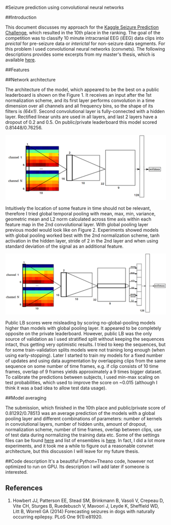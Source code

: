 #Seizure prediction using convolutional neural networks

##Introduction

This document discusses my approach for the [Kaggle Seizure Prediction Challenge](http://www.kaggle.com/c/seizure-prediction), which resulted in the 10th place in the ranking. The goal of the competition was to classify 10 minute intracranial EEG (iEEG) data clips into *preictal* for pre-seizure data or *interictal* for non-seizure data segments. For this problem I used convolutional neural networks (convnets). The following descriptions provides some excerpts from my master's thesis, which is available [here](kaggle-seizure-prediction/thesis.pdf).

##Features


##Network architecture

The architecture of the model, which appeared to be the best on a public leaderboard is shown on the Figure 1. It receives an input after the 1st normalization scheme, and its first layer performs convolution in a time dimension over all channels and all frequency bins, so the shape of its filters is *(64x1)*. Second convolutional layer is fully-connected with a hidden layer. Rectified linear units are used in all layers, and last 2 layers have a dropout of 0.2 and 0.5. On public/private leaderboard this model scored 0.81448/0.76256.

![Figure 1](/images/fig_1.png)

Intuitively the location of some feature in time should not be relevant, therefore I tried global temporal pooling with mean, max, min, variance, geometric mean and L2 norm calculated across time axis within each feature map in the 2nd convolutional layer. With global pooling layer previous model would look like on Figure 2. Experiments showed models with global pooling worked best with the 2nd normalization scheme, tanh activation in the hidden layer, stride of 2 in the 2nd layer and when using standard deviation of the signal as an additional feature.

![Figure 2](/images/fig_2.png)


Public LB scores were misleading by scoring no-global-pooling models higher than models with global pooling layer. It appeared to be completely opposite on the private leaderboard. However, public LB was the only source of validation as I used stratified split without keeping the sequences intact, thus getting very optimistic results. I tried to keep the sequences, but for some train-validation splits models were not training long enough (when using early-stopping). Later I started to train my models for a fixed number of updates and using data augmentation by overlapping clips from the same sequence on some number of time frames, e.g. if clip consists of 10 time frames, overlap of 9 frames yields approximately a 9 times bigger dataset.
To calibrate the predictions between subjects, I used min-max scaling on test probabilities, which used to improve the score on ~0.015 (although I think it was a bad idea to allow test data usage). 

##Model averaging

The submission, which finished in the 10th place and public/private score of 0.81292/0.78513 was an average prediction of the models with a global pooling layer and different combinations of parameters: number of kernels in convolutional layers, number of hidden units, amount of dropout, normalization scheme, number of time frames, overlap between clips, use of test data during normalizing the training data etc. Some of the settings files can be found [here](https://github.com/IraKorshunova/kaggle-seizure-prediction/tree/master/settings_dir) and list of ensembles is [here](https://github.com/IraKorshunova/kaggle-seizure-prediction/blob/master/utils/averager.py). In fact, I did a lot more experiments, and it took me a while to figure out a reasonable convnet architecture, but this discussion I will leave for my future thesis.


##Code description
It's a beautiful Python+Theano code, however not optimized to run on GPU. Its description I will add later if someone is interested.

## References
1. Howbert JJ, Patterson EE, Stead SM, Brinkmann B, Vasoli V, Crepeau D, Vite CH, Sturges B, Ruedebusch V, Mavoori J, Leyde K, Sheffield WD, Litt B, Worrell GA (2014) Forecasting seizures in dogs with naturally occurring epilepsy. PLoS One 9(1):e81920.

